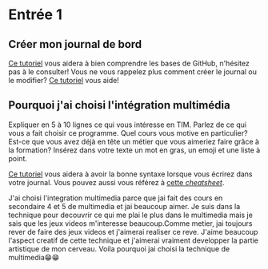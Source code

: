 # Entrée 1
## Créer mon journal de bord
[Ce tutoriel](https://guides.github.com/activities/hello-world/) vous aidera à bien comprendre les bases de GitHub, n'hésitez pas à le consulter!
Vous ne vous rappelez plus comment créer le journal ou le modifier? [Ce tutoriel](https://youtu.be/lX3bpuLK_Sg) vous aide! 

## Pourquoi j'ai choisi l'intégration multimédia
Expliquer en 5 à 10 lignes ce qui vous intéresse en TIM. Parlez de ce qui vous a fait choisir ce programme. Quel cours vous motive en particulier? Est-ce que vous avez déjà en tête un métier que vous aimeriez faire grâce à la formation? Insérez dans votre texte un mot en gras, un emoji et une liste à point. 

[Ce tutoriel](https://guides.github.com/features/mastering-markdown/) vous aidera à avoir la bonne syntaxe lorsque vous écrirez dans votre journal. Vous pouvez aussi vous référez à [cette *cheatsheet*](https://github.com/tchapi/markdown-cheatsheet/blob/master/README.md). 


J'ai choisi l'integration multimedia parce que jai fait des cours en secondaire 4 et 5 de multimedia et jai beaucoup aimer. Je suis dans la technique pour decouvrir ce qui me plai le plus dans le multimedia mais je sais que les jeux videos m'interesse beaucoup.Comme metier, jai toujours rever de faire des jeux videos et j'aimerai realiser ce reve. J'aime beaucoup l'aspect creatif de cette technique et j'aimerai vraiment developper la partie artistique de mon cerveau. Voila pourquoi jai choisi la technique de multimedia😁😁

